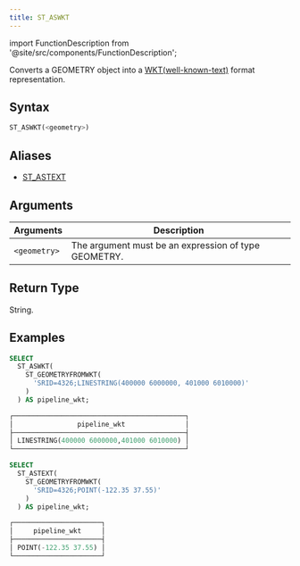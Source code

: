 ```yaml
---
title: ST_ASWKT
---
```

import FunctionDescription from '@site/src/components/FunctionDescription';

<FunctionDescription description="Introduced or updated: v1.2.436"/>

Converts a GEOMETRY object into a [WKT(well-known-text)](https://en.wikipedia.org/wiki/Well-known_text_representation_of_geometry) format representation.

## Syntax

```sql
ST_ASWKT(<geometry>)
```

## Aliases

- [ST_ASTEXT](st-astext.md)

## Arguments

| Arguments    | Description                                          |
|--------------|------------------------------------------------------|
| `<geometry>` | The argument must be an expression of type GEOMETRY. |

## Return Type

String.

## Examples

```sql
SELECT
  ST_ASWKT(
    ST_GEOMETRYFROMWKT(
      'SRID=4326;LINESTRING(400000 6000000, 401000 6010000)'
    )
  ) AS pipeline_wkt;

┌───────────────────────────────────────────┐
│                pipeline_wkt               │
├───────────────────────────────────────────┤
│ LINESTRING(400000 6000000,401000 6010000) │
└───────────────────────────────────────────┘

SELECT
  ST_ASTEXT(
    ST_GEOMETRYFROMWKT(
      'SRID=4326;POINT(-122.35 37.55)'
    )
  ) AS pipeline_wkt;

┌──────────────────────┐
│     pipeline_wkt     │
├──────────────────────┤
│ POINT(-122.35 37.55) │
└──────────────────────┘
```
